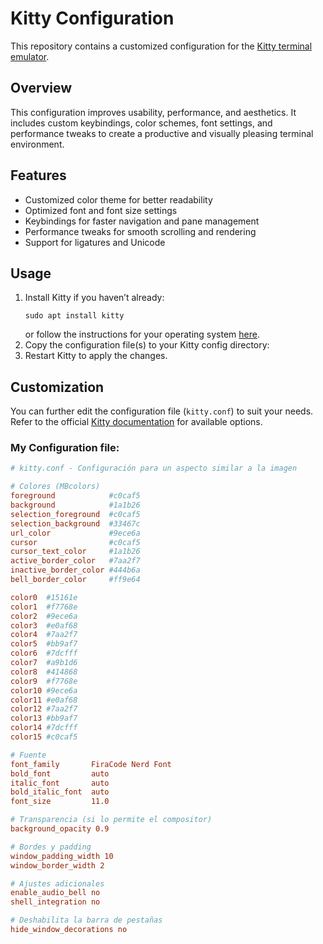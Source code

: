 <!DOCTYPE html>
<html lang="en">
<head>
  <meta charset="UTF-8">
  <meta name="viewport" content="width=device-width, initial-scale=1.0">
</head>
<body>
  <h1>Kitty Configuration</h1>

  <p>
    This repository contains a customized configuration for the 
    <a href="https://sw.kovidgoyal.net/kitty/" target="_blank">Kitty terminal emulator</a>.
  </p>

  <h2>Overview</h2>
  <p>
    This configuration improves usability, performance, and aesthetics.
    It includes custom keybindings, color schemes, font settings, and performance tweaks
    to create a productive and visually pleasing terminal environment.
  </p>

  <h2>Features</h2>
  <ul>
    <li>Customized color theme for better readability</li>
    <li>Optimized font and font size settings</li>
    <li>Keybindings for faster navigation and pane management</li>
    <li>Performance tweaks for smooth scrolling and rendering</li>
    <li>Support for ligatures and Unicode</li>
  </ul>

  <h2>Usage</h2>
  <ol>
    <li>
      Install Kitty if you haven’t already:
      <pre><code>sudo apt install kitty</code></pre>
      or follow the instructions for your operating system 
      <a href="https://sw.kovidgoyal.net/kitty/binary/">here</a>.
    </li>
    <li>
      Copy the configuration file(s) to your Kitty config directory:
    </li>
    <li>Restart Kitty to apply the changes.</li>
  </ol>

  <h2>Customization</h2>
  <p>
    You can further edit the configuration file (<code>kitty.conf</code>) to suit your needs. 
    Refer to the official <a href="https://sw.kovidgoyal.net/kitty/conf.html">Kitty documentation</a> 
    for available options.
  </p>
  <h3>My Configuration file: </h3>

```conf
# kitty.conf - Configuración para un aspecto similar a la imagen

# Colores (MBcolors)
foreground            #c0caf5
background            #1a1b26
selection_foreground  #c0caf5
selection_background  #33467c
url_color             #9ece6a
cursor                #c0caf5
cursor_text_color     #1a1b26
active_border_color   #7aa2f7
inactive_border_color #444b6a
bell_border_color     #ff9e64

color0  #15161e
color1  #f7768e
color2  #9ece6a
color3  #e0af68
color4  #7aa2f7
color5  #bb9af7
color6  #7dcfff
color7  #a9b1d6
color8  #414868
color9  #f7768e
color10 #9ece6a
color11 #e0af68
color12 #7aa2f7
color13 #bb9af7
color14 #7dcfff
color15 #c0caf5

# Fuente
font_family       FiraCode Nerd Font
bold_font         auto
italic_font       auto
bold_italic_font  auto
font_size         11.0

# Transparencia (si lo permite el compositor)
background_opacity 0.9

# Bordes y padding
window_padding_width 10
window_border_width 2

# Ajustes adicionales
enable_audio_bell no
shell_integration no

# Deshabilita la barra de pestañas
hide_window_decorations no

```

</body>
</html>
